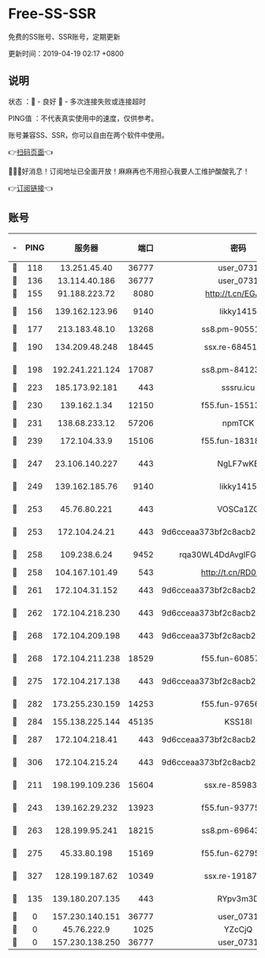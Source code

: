 # Free-SS-SSR

免费的SS账号、SSR账号，定期更新

更新时间：2019-04-19 02:17 +0800

## 说明

状态     ：🙂 - 良好 🙁 - 多次连接失败或连接超时

PING值   ：不代表真实使用中的速度，仅供参考。

账号兼容SS、SSR，你可以自由在两个软件中使用。

👉[扫码页面](https://liesauer.github.io/Free-SS-SSR/)👈

🎉🎉🎉好消息！订阅地址已全面开放！麻麻再也不用担心我要人工维护酸酸乳了！

👉[订阅链接](https://www.liesauer.net/yogurt/subscribe?ACCESS_TOKEN=DAYxR3mMaZAsaqUb)👈

## 账号

|-|PING|服务器|端口|密码|加密方式|区域|
|:----:|:----:|:-----:|-----:|:----:|:----:|:----:|
|🙂|118|13.251.45.40|36777|user_0731|chacha20|SG|
|🙂|136|13.114.40.186|36777|user_0731|chacha20|JP|
|🙂|155|91.188.223.72|8080|http://t.cn/EGJIyrl|rc4-md5|RU|
|🙂|156|139.162.123.96|9140|likky1415|aes-256-cfb|JP|
|🙂|177|213.183.48.10|13268|ss8.pm-90551767|rc4-md5|RU|
|🙂|190|134.209.48.248|18445|ssx.re-68451982|aes-256-cfb|US|
|🙂|198|192.241.221.124|17087|ss8.pm-84123317|aes-256-cfb|US|
|🙂|223|185.173.92.181|443|sssru.icu|rc4-md5|RU|
|🙂|230|139.162.1.34|12150|f55.fun-15513750|aes-256-cfb|SG|
|🙂|231|138.68.233.12|57206|npmTCK|rc4-md5|US|
|🙂|239|172.104.33.9|15106|f55.fun-18318198|aes-256-cfb|SG|
|🙂|247|23.106.140.227|443|NgLF7wKB|aes-256-cfb|US|
|🙂|249|139.162.185.76|9140|likky1415|aes-256-cfb|DE|
|🙂|253|45.76.80.221|443|VOSCa1ZG|aes-256-cfb|DE|
|🙂|253|172.104.24.21|443|9d6cceaa373bf2c8acb22e60b6a58be6|aes-256-cfb|US|
|🙂|258|109.238.6.24|9452|rqa30WL4DdAvgIFG6Fs3znzTa|aes-256-cfb|FR|
|🙂|258|104.167.101.49|543|http://t.cn/RD0D7sx|rc4-md5|CA|
|🙂|261|172.104.31.152|443|9d6cceaa373bf2c8acb22e60b6a58be6|aes-256-cfb|US|
|🙂|262|172.104.218.230|443|9d6cceaa373bf2c8acb22e60b6a58be6|aes-256-cfb|US|
|🙂|268|172.104.209.198|443|9d6cceaa373bf2c8acb22e60b6a58be6|aes-256-cfb|US|
|🙂|268|172.104.211.238|18529|f55.fun-60857780|aes-256-cfb|US|
|🙂|275|172.104.217.138|443|9d6cceaa373bf2c8acb22e60b6a58be6|aes-256-cfb|US|
|🙂|282|173.255.230.159|14253|f55.fun-97656592|aes-256-cfb|US|
|🙂|284|155.138.225.144|45135|KSS18l|rc4-md5|US|
|🙂|287|172.104.218.41|443|9d6cceaa373bf2c8acb22e60b6a58be6|aes-256-cfb|US|
|🙂|306|172.104.215.24|443|9d6cceaa373bf2c8acb22e60b6a58be6|aes-256-cfb|US|
|🙂|211|198.199.109.236|15604|ssx.re-85983302|aes-256-cfb|US|
|🙂|243|139.162.29.232|13923|f55.fun-93775470|aes-256-cfb|SG|
|🙂|263|128.199.95.241|18215|ss8.pm-69643917|aes-256-cfb|SG|
|🙂|275|45.33.80.198|15169|f55.fun-62795651|aes-256-cfb|US|
|🙂|327|128.199.187.62|10349|ssx.re-19187130|aes-256-cfb|SG|
|🙁|135|139.180.207.135|443|RYpv3m3D|aes-256-cfb|JP|
|🙁|0|157.230.140.151|36777|user_0731|chacha20|US|
|🙁|0|45.76.222.9|1025|YZcCjQ|rc4-md5|JP|
|🙁|0|157.230.138.250|36777|user_0731|chacha20|US|
